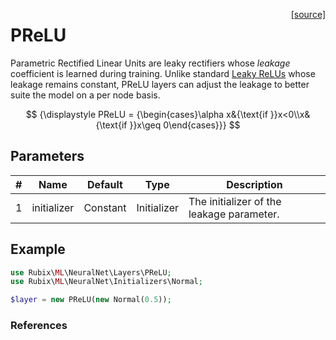 <span style="float:right;"><a href="https://github.com/RubixML/ML/blob/master/src/NeuralNet/Layers/PReLU.php">[source]</a></span>

# PReLU
Parametric Rectified Linear Units are leaky rectifiers whose *leakage* coefficient is learned during training. Unlike standard [Leaky ReLUs](../activation-functions/leaky-relu.md) whose leakage remains constant, PReLU layers can adjust the leakage to better suite the model on a per node basis.

$$
{\displaystyle PReLU = {\begin{cases}\alpha x&{\text{if }}x<0\\x&{\text{if }}x\geq 0\end{cases}}}
$$

## Parameters
| # | Name | Default | Type | Description |
|---|---|---|---|---|
| 1 | initializer | Constant | Initializer | The initializer of the leakage parameter. |

## Example
```php
use Rubix\ML\NeuralNet\Layers\PReLU;
use Rubix\ML\NeuralNet\Initializers\Normal;

$layer = new PReLU(new Normal(0.5));
```

### References
[^1]: K. He et al. (2015). Delving Deep into Rectifiers: Surpassing Human-Level Performance on ImageNet Classification.

